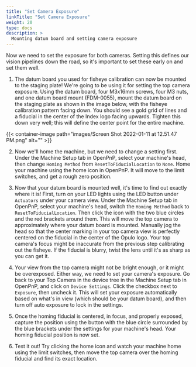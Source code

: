 ```yaml
---
title: "Set Camera Exposure"
linkTitle: "Set Camera Exposure"
weight: 20
type: docs
description: >
  Mounting datum board and setting camera exposure
---
```


Now we need to set the exposure for both cameras. Setting this defines our vision pipelines down the road, so it's important to set these early on and set them well.

1. The datum board you used for fisheye calibration can now be mounted to the staging plate! We're going to be using it for setting the top camera exposure. Using the datum board, four M3x16mm screws, four M3 nuts, and one datum board mount (FDM-0055), mount the datum board on the staging plate as shown in the image below, with the fisheye calibration pattern facing down. You should see a gold grid of lines and a fiducial in the center of the Index logo facing upwards. Tighten this down very well; this will define the center point for the entire machine. 

{{< container-image path="images/Screen Shot 2022-01-11 at 12.51.47 PM.png" alt="" >}}

2. Now we'll home the machine, but we need to change a setting first. Under the Machine Setup tab in OpenPnP, select your machine's head, then change `Homing Method` from `ResetToFiducialLocation` to `None`. Home your machine using the home icon in OpenPnP. It will move to the limit switches, and get a rough zero position.

3. Now that your datum board is mounted well, it's time to find out exactly where it is! First, turn on your LED lights using the LED button under `Actuators` under your camera view. Under the Machine Setup tab in OpenPnP, select your machine's head, switch the `Homing Method` back to `ResetToFiducialLocation`. Then click the icon with the two blue circles and the red brackets around them. This will move the top camera to approximately where your datum board is mounted. Manually jog the head so that the center marking in your top camera view is perfectly centered on the fiducial in the center of the Opulo logo. Your top camera's focus might be inaccurate from the previous step calibrating out the fisheye. If the fiducial is blurry, twist the lens until it's as sharp as you can get it. 

4. Your view from the top camera might not be bright enough, or it might be overexposed. Either way, we need to set your camera's exposure. Go back to your Top Camera in the device tree in the Machine Setup tab in OpenPnP, and click on `Device Settings`. Click the checkbox next to `Exposure`, then uncheck it. This will set your exposure automatically based on what's in view (which should be your datum board), and then turn off auto exposure to lock in the settings.

5. Once the homing fiducial is centered, in focus, and properly exposed, capture the position using the button with the blue circle surrounded by the blue brackets under the settings for your machine's head. Your homing fiducial position is now set. 

6. Test it out! Try clicking the home icon and watch your machine home using the limit switches, then move the top camera over the homing fiducial and find its exact location.





